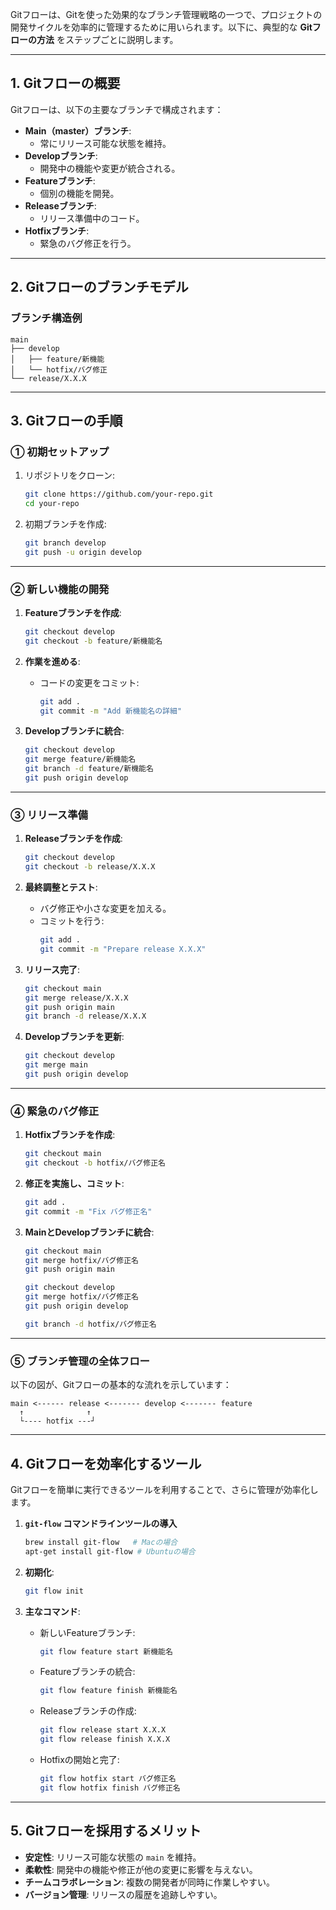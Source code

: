 Gitフローは、Gitを使った効果的なブランチ管理戦略の一つで、プロジェクトの開発サイクルを効率的に管理するために用いられます。以下に、典型的な **Gitフローの方法** をステップごとに説明します。

---

## **1. Gitフローの概要**

Gitフローは、以下の主要なブランチで構成されます：
- **Main（master）ブランチ**:
  - 常にリリース可能な状態を維持。
- **Developブランチ**:
  - 開発中の機能や変更が統合される。
- **Featureブランチ**:
  - 個別の機能を開発。
- **Releaseブランチ**:
  - リリース準備中のコード。
- **Hotfixブランチ**:
  - 緊急のバグ修正を行う。

---

## **2. Gitフローのブランチモデル**

### **ブランチ構造例**
```
main
├── develop
│   ├── feature/新機能
│   └── hotfix/バグ修正
└── release/X.X.X
```

---

## **3. Gitフローの手順**

### **① 初期セットアップ**
1. リポジトリをクローン:
   ```bash
   git clone https://github.com/your-repo.git
   cd your-repo
   ```

2. 初期ブランチを作成:
   ```bash
   git branch develop
   git push -u origin develop
   ```

---

### **② 新しい機能の開発**
1. **Featureブランチを作成**:
   ```bash
   git checkout develop
   git checkout -b feature/新機能名
   ```

2. **作業を進める**:
   - コードの変更をコミット:
     ```bash
     git add .
     git commit -m "Add 新機能名の詳細"
     ```

3. **Developブランチに統合**:
   ```bash
   git checkout develop
   git merge feature/新機能名
   git branch -d feature/新機能名
   git push origin develop
   ```

---

### **③ リリース準備**
1. **Releaseブランチを作成**:
   ```bash
   git checkout develop
   git checkout -b release/X.X.X
   ```

2. **最終調整とテスト**:
   - バグ修正や小さな変更を加える。
   - コミットを行う:
     ```bash
     git add .
     git commit -m "Prepare release X.X.X"
     ```

3. **リリース完了**:
   ```bash
   git checkout main
   git merge release/X.X.X
   git push origin main
   git branch -d release/X.X.X
   ```

4. **Developブランチを更新**:
   ```bash
   git checkout develop
   git merge main
   git push origin develop
   ```

---

### **④ 緊急のバグ修正**
1. **Hotfixブランチを作成**:
   ```bash
   git checkout main
   git checkout -b hotfix/バグ修正名
   ```

2. **修正を実施し、コミット**:
   ```bash
   git add .
   git commit -m "Fix バグ修正名"
   ```

3. **MainとDevelopブランチに統合**:
   ```bash
   git checkout main
   git merge hotfix/バグ修正名
   git push origin main

   git checkout develop
   git merge hotfix/バグ修正名
   git push origin develop

   git branch -d hotfix/バグ修正名
   ```

---

### **⑤ ブランチ管理の全体フロー**
以下の図が、Gitフローの基本的な流れを示しています：

```
main <------ release <------- develop <------- feature
  ↑              ↑
  └---- hotfix ---┘
```

---

## **4. Gitフローを効率化するツール**
Gitフローを簡単に実行できるツールを利用することで、さらに管理が効率化します。

1. **`git-flow` コマンドラインツールの導入**
   ```bash
   brew install git-flow   # Macの場合
   apt-get install git-flow # Ubuntuの場合
   ```

2. **初期化**:
   ```bash
   git flow init
   ```

3. **主なコマンド**:
   - 新しいFeatureブランチ:
     ```bash
     git flow feature start 新機能名
     ```
   - Featureブランチの統合:
     ```bash
     git flow feature finish 新機能名
     ```
   - Releaseブランチの作成:
     ```bash
     git flow release start X.X.X
     git flow release finish X.X.X
     ```
   - Hotfixの開始と完了:
     ```bash
     git flow hotfix start バグ修正名
     git flow hotfix finish バグ修正名
     ```

---

## **5. Gitフローを採用するメリット**
- **安定性**: リリース可能な状態の `main` を維持。
- **柔軟性**: 開発中の機能や修正が他の変更に影響を与えない。
- **チームコラボレーション**: 複数の開発者が同時に作業しやすい。
- **バージョン管理**: リリースの履歴を追跡しやすい。